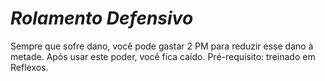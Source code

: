 # *Rolamento Defensivo*

Sempre que sofre dano, você pode gastar 2 PM para reduzir esse dano à metade. Após usar este poder, você fica caído. Pré-requisito: treinado em Reflexos.
